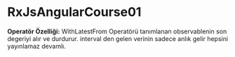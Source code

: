 # RxJsAngularCourse01

**Operatör Özelliği:** WithLatestFrom Operatörü tanımlanan observablenin son degeriyi alır ve durdurur. interval den gelen verinin sadece anlık gelir hepsini yayınlamaz devamlı.
